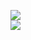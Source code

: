 [![](https://img.shields.io/badge/Made%20With-Github%20Spray-lightgrey.svg?style=for-the-badge&logo=github)](https://github.com/Annihil/github-spray#31837)  
[![](https://i.imgur.com/2DrTn0Z.gif)](https://github.com/Annihil/github-spray)